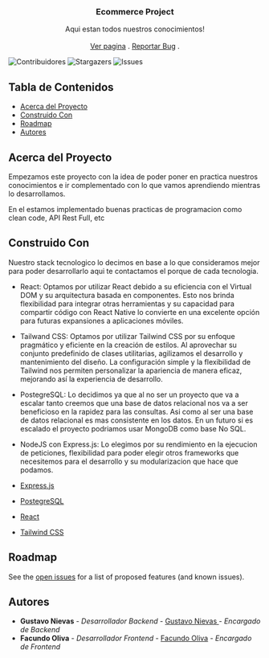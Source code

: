 <br/>
<p align="center">
  <h3 align="center">Ecommerce Project</h3>

  <p align="center">
    Aqui estan todos nuestros conocimientos!
    <br/>
    <br/>
    <a href="https://github.com/NievasGustavo/ecommerce-proyect">Ver pagina</a>
    .
    <a href="https://github.com/NievasGustavo/ecommerce-proyect/issues">Reportar Bug</a>
    .
  </p>
</p>

![Contribuidores](https://img.shields.io/github/contributors/NievasGustavo/ecommerce-proyect?color=dark-green) ![Stargazers](https://img.shields.io/github/stars/NievasGustavo/ecommerce-proyect?style=social) ![Issues](https://img.shields.io/github/issues/NievasGustavo/ecommerce-proyect) 

## Tabla de Contenidos

* [Acerca del Proyecto](#acerca-del-proyecto)
* [Construido Con](#construido-con)
* [Roadmap](#roadmap)
* [Autores](#autores)

## Acerca del Proyecto

Empezamos este proyecto con la idea de poder poner en practica nuestros conocimientos e ir complementado con lo que vamos aprendiendo mientras lo desarrollamos.

En el estamos implementado buenas practicas de programacion como clean code, API Rest Full, etc

## Construido Con

Nuestro stack tecnologico lo decimos en base a lo que consideramos mejor para poder desarrollarlo aqui te contactamos el porque de cada tecnologia. 

* React: Optamos por utilizar React debido a su eficiencia con el Virtual DOM y su arquitectura basada en componentes. Esto nos brinda flexibilidad para integrar otras herramientas y su capacidad para compartir código con React Native lo convierte en una excelente opción para futuras expansiones a aplicaciones móviles.

* Tailwand CSS: Optamos por utilizar Tailwind CSS por su enfoque pragmático y eficiente en la creación de estilos. Al aprovechar su conjunto predefinido de clases utilitarias, agilizamos el desarrollo y mantenimiento del diseño. La configuración simple y la flexibilidad de Tailwind nos permiten personalizar la apariencia de manera eficaz, mejorando así la experiencia de desarrollo.

* PostegreSQL: Lo decidimos ya que al no ser un proyecto que va a escalar tanto creemos que una base de datos relacional nos va a ser beneficioso en la rapidez para las consultas. Asi como al ser una base de datos relacional es mas consistente en los datos. En un futuro si es escalado el proyecto podriamos usar MongoDB como base No SQL.

* NodeJS con Express.js: Lo elegimos por su rendimiento en la ejecucion de peticiones, flexibilidad para poder elegir otros frameworks que necesitemos para el desarrollo y su modularizacion que hace que podamos.

* [Express.js](https://expressjs.com/es/)
* [PostegreSQL](https://www.postgresql.org/)
* [React](https://es.react.dev/)
* [Tailwind CSS](https://tailwindcss.com/)

## Roadmap

See the [open issues](https://github.com/NievasGustavo/ecommerce-proyect/issues) for a list of proposed features (and known issues).


## Autores

* **Gustavo Nievas** - *Desarrollador Backend* - [Gustavo Nievas ](https://github.com/NievasGustavo) - *Encargado de Backend*
* **Facundo Oliva** - *Desarrollador Frontend* - [Facundo Oliva](https://github.com/Oliva-Facundo) - *Encargado de Frontend*
